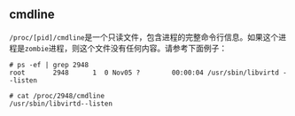 ## cmdline
`/proc/[pid]/cmdline`是一个只读文件，包含进程的完整命令行信息。如果这个进程是`zombie`进程，则这个文件没有任何内容。请参考下面例子：    

    # ps -ef | grep 2948
    root       2948      1  0 Nov05 ?        00:00:04 /usr/sbin/libvirtd --listen

    # cat /proc/2948/cmdline
    /usr/sbin/libvirtd--listen
